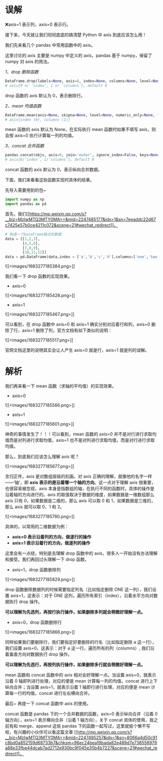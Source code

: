 
# 误解
❌axis=1 表示列，axis=0 表示行。

接下来，今天就让我们彻彻底底的搞清楚 Python 中 axis 到底应该怎么用！

我们先来看几个 pandas 中常用函数中的 axis。

这里讨论的 axis 主要是 numpy 中定义的 axis，pandas 基于 numpy，保留了 numpy 对 axis 的用法。

_1、drop 删除函数_

```python
DataFrame.drop(labels=None, axis=0, index=None, columns=None, level=None, inplace=False, errors='raise')
# axis{0 or ‘index’, 1 or ‘columns’}, default 0
```

drop 函数的 axis 默认为 0，表示删除行。

_2、mean 均值函数_

```python
DataFrame.mean(axis=None, skipna=None, level=None, numeric_only=None, **kwargs)
# axis{index (0), columns (1)}
```

mean 函数的 axis 默认为 None，在实际执行 mean 函数时如果不填写 axis，则会按 axis=0 执行计算每一列的均值。

_3、concat 合并函数_

```python
pandas.concat(objs, axis=0, join='outer', ignore_index=False, keys=None, levels=None, names=None, verify_integrity=False, sort=False, copy=True)
# axis{0/’index’, 1/’columns’}, default 0
```

concat 函数的 axis 默认为 0，表示纵向合并数据。

下面，我们来看看这些函数实现时具体的结果。

先导入需要用到的包~

```python
import numpy as np
import pandas as pd
```

首先，我们[[https://mp.weixin.qq.com/s?__biz=MzIwMTQ3MTY0MA==&mid=2247485177&idx=1&sn=7eeaddc22d67c7425e57b0ce4211c072&scene=21#wechat_redirect]]。

```python
# 构造一个DataFrame格式的数据
data = [[1,2,3],
        [4,5,6],
        [7,8,9],
        [10,11,12]]
data = pd.DataFrame(data,index = ['a','b','c','d'],columns=['one','two','three'])
```

![[<images/1683277185384.png>]]

我们看一下 drop 函数的实现效果。

*   axis=0

![[<images/1683277185428.png>]]

*   axis=1

![[<images/1683277185467.png>]]

可以看到，在 drop 函数中 axis=0 和 axis=1 确实分别对应着行和列，axis=0 删除了行，axis=1 删除了列，官方文档有如下类似的说明：

![[<images/1683277185517.png>]]

官网文档这里的说明其实会让人产生 axis=0 就是行，axis=1 就是列的误解。

# 解析
我们再来看一下 mean 函数（求轴的平均值）的实现效果。

*   axis=0

![[<images/1683277185566.png>]]

*   axis=1

![[<images/1683277185601.png>]]

神奇的事情发生了！！！可以看到，mean 函数的 axis=0 并不是对行进行求取均值而是对列进行求取均值，axis=1 也不是对列进行求取均值，而是对行进行求取均值。

那么，到底我们应该怎么理解 axis 呢？

![[<images/1683277185677.png>]]

言归正传，axis 是对数组层级的刻画，对 axis 正确的理解，就像他的名字一样——‘轴’，即 **axis 表示的是沿着哪一个轴的方向**。这一点对于理解 axis 很重要，也很容易被忽视，axis 本身是指数组的轴，在执行不同的函数时，具体的操作是沿着轴的方向进行的。axis 的取值取决于数据的维度，如果数据是一维数组那么 axis 只有 0，如果数据是二维的，那么 axis 可以取 0 和 1，如果数据是三维的，那么 axis 就可以取 0、1 和 2。

![[<images/1683277185780.png>]]

具体的，以常用的二维数据为例：

*   **axis=0 表示沿着列的方向，做逐行的操作**
*   **axis=1 表示沿着行的方向，做逐列的操作**

这里会有一点绕，特别是去理解 drop 函数中的 axis，很多人一开始没有办法理解和接受。我们再回过头理解一下 drop 函数。

*   axis=1，drop 函数删除列

![[<images/1683277185829.png>]]

drop 函数删除数据列的时候需要指定列名（比如指定删除 ONE 这一列），我们设置 axis=1，这表示：对于 ONE 这列，遍历所有索引（index），沿着水平方向对数据执行 drop 操作。

**可以理解为先选列，再按行执行操作，如果删除多列就会稍微好理解一点。**

*   axis=0，drop 函数删除行

![[<images/1683277185866.png>]]

同样如果我们要删除行，我们要指定好要删除的行名（比如指定删除 a 这一行），我们设置 axis=0，这表示：对于 a 这一行，遍历所有的列（columns）, 我们沿着垂直方向对数据执行 drop 操作。

**可以理解为先选行，再按列执行操作，如果删除多行就会稍微好理解一点。**

mean 函数和 concat 函数中的 axis 相对会好理解一点。当设置 axis=0，就表示沿着 0 轴即列进行处理，对应的便是 mean 计算每一列的均值，concat 进行上下纵向合并；当设置 axis=1，就表示沿着 1 轴即行进行处理，对应的便是 mean 计算每一行的均值，concat 进行左右横向合并。

最后~ 再提一下 concat 函数中 axis 的使用。

concat 函数是 pandas 下的一个合并数据的函数，axis=0 表示纵向合并（沿着 0 轴方向），axis=1 表示横向合并（沿着 1 轴方向），关于 concat 具体的使用，我之前有和 merge、append 这些 pandas 下的函数一起写过，这里就偷个懒不写啦，有兴趣的小伙伴可以看这篇文章 [[http://mp.weixin.qq.com/s?__biz=MzIwMTQ3MTY0MA==&mid=2247485257&idx=1&sn=8066a4d50c91c8bd0a852159d68733b7&chksm=96ec24bea19bada82e489d7e738558979a88e33fbe44dcab7ad2712e930bc9f045e35b4b7227&scene=21#wechat_redirect]]。